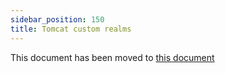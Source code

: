 ```yaml
---
sidebar_position: 150
title: Tomcat custom realms
---
```


This document has been moved to [this document](/docs/documentation/misc/tomcat-customrealms)
